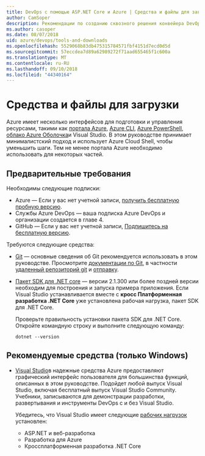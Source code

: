 ```yaml
---
title: DevOps с помощью ASP.NET Core и Azure | Средства и файлы для загрузки
author: CamSoper
description: Рекомендации по созданию сквозного решения конвейера DevOps для приложения ASP.NET Core, размещенного в Azure.
ms.author: casoper
ms.date: 08/07/2018
uid: azure/devops/tools-and-downloads
ms.openlocfilehash: 5529068b83db475315784571fbf4151d7ecd0d5d
ms.sourcegitcommit: 57eccdea7d89a62989272f71aad655465f1c600a
ms.translationtype: MT
ms.contentlocale: ru-RU
ms.lasthandoff: 09/10/2018
ms.locfileid: "44340164"
---
```

# <a name="tools-and-downloads"></a>Средства и файлы для загрузки

Azure имеет несколько интерфейсов для подготовки и управления ресурсами, такими как [портала Azure](https://portal.azure.com), [Azure CLI](https://docs.microsoft.com/cli/azure/), [Azure PowerShell](https://docs.microsoft.com/powershell/azure/overview), [облако Azure Оболочка](https://shell.azure.com/bash)и Visual Studio. В этом руководстве принимает минималистский подход и использует Azure Cloud Shell, чтобы уменьшить шаги. Тем не менее портала Azure необходимо использовать для некоторых частей.

## <a name="prerequisites"></a>Предварительные требования

Необходимы следующие подписки:

* Azure &mdash; Если у вас нет учетной записи, [получить бесплатную пробную версию](https://azure.microsoft.com/free/).
* Службы Azure DevOps &mdash; ваша подписка Azure DevOps и организации создается в главе 4.
* GitHub &mdash; Если у вас нет учетной записи, [Подпишитесь на бесплатную версию](https://github.com/join).

Требуются следующие средства:

* [Git](https://git-scm.com/downloads) &mdash; основные сведения об Git рекомендуется использовать в этом руководстве. Просмотрите [документации по Git](https://git-scm.com/doc), в частности [удаленный репозиторий git](https://git-scm.com/docs/git-remote) и [отправку](https://git-scm.com/docs/git-push).
* [Пакет SDK для .NET core](https://www.microsoft.com/net/download/) &mdash; версии 2.1.300 или более поздней версии необходим для построения и запуска примера приложения. Если Visual Studio устанавливается вместе с **кросс Платформенная разработка .NET Core** уже установлена рабочая нагрузка, пакет SDK для .NET Core.

    Проверьте правильность установки пакета SDK для .NET Core. Откройте командную строку и выполните следующую команду:

    ```console
    dotnet --version
    ```

## <a name="recommended-tools-windows-only"></a>Рекомендуемые средства (только Windows)

* [Visual Studio](https://www.visualstudio.com/)в надежные средства Azure предоставляют графический интерфейс пользователя для большинства функций, описанных в этом руководстве. Подойдет любой выпуск Visual Studio, включая бесплатный выпуск Visual Studio Community. Учебники, записываются для демонстрации разработки, развертывания и инструменты DevOps с и без Visual Studio.

  Убедитесь, что Visual Studio имеет следующие [рабочих нагрузок](https://docs.microsoft.com/visualstudio/install/modify-visual-studio) установлен:

  * ASP.NET и веб-разработка
  * Разработка для Azure
  * Кроссплатформенная разработка .NET Core
